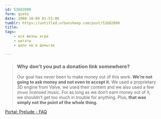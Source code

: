 ```yaml
---
id: 53682090
form: quote
date: 2008-10-09 01:53:00
tumblr: https://untitled.urbansheep.com/post/53682090
title: 
tags:
    - вся жизнь игра
    - цитаты
    - дело не в деньгах

---
```


<blockquote>
<h3>Why don&rsquo;t you put a donation link somewhere?</h3>
<p>Our goal has never been to make money out of this work. <strong>We&rsquo;re not going to ask money and not even to accept it.</strong> We used a proprietary 3D engine from Valve, we used their content and we also used a few <small>(three)</small> licensed music. For as long as we don&rsquo;t earn money out of it, we shouldn&rsquo;t get too much in trouble for anything. Plus, <strong>that was simply not the point of the whole thing.</strong></p>
</blockquote>

<a href="http://www.portalprelude.com/faq.php">Portal: Prelude - FAQ</a>

